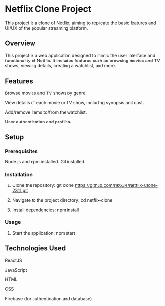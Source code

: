 # Netflix Clone Project

This project is a clone of Netflix, aiming to replicate the basic features and UI/UX of the popular streaming platform.

## Overview

This project is a web application designed to mimic the user interface and functionality of Netflix. It includes features such as browsing movies and TV shows, viewing details, creating a watchlist, and more.

## Features

Browse movies and TV shows by genre.

View details of each movie or TV show, including synopsis and cast.

Add/remove items to/from the watchlist.

User authentication and profiles.

## Setup

### Prerequisites

Node.js and npm installed.
Git installed.

### Installation

1. Clone the repository:
git clone https://github.com/rik634/Netflix-Clone-2311.git

2. Navigate to the project directory:
cd netflix-clone

3. Install dependencies:
npm install

### Usage
1. Start the application:
npm start

## Technologies Used

ReactJS

JavaScript

HTML

CSS

Firebase (for authentication and database)
